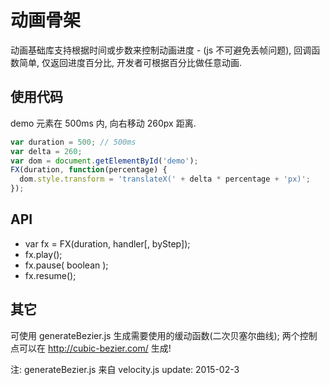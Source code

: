 # 动画骨架
动画基础库支持根据时间或步数来控制动画进度 - (js 不可避免丢帧问题), 回调函数简单, 仅返回进度百分比, 开发者可根据百分比做任意动画.

## 使用代码
demo 元素在 500ms 内, 向右移动 260px 距离.

```javascript
var duration = 500; // 500ms
var delta = 260;
var dom = document.getElementById('demo');
FX(duration, function(percentage) {
  dom.style.transform = 'translateX(' + delta * percentage + 'px)';
});
```

## API

* var fx = FX(duration, handler[, byStep]);
* fx.play();
* fx.pause( boolean );
* fx.resume();

## 其它
可使用 generateBezier.js 生成需要使用的缓动函数(二次贝塞尔曲线); 两个控制点可以在 http://cubic-bezier.com/ 生成!


注: generateBezier.js 来自 velocity.js
update: 2015-02-3

